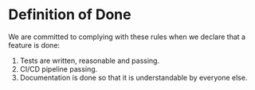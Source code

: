 # Definition of Done

We are committed to complying with these rules when we declare that a feature is done:

1. Tests are written, reasonable and passing.
2. CI/CD pipeline passing.
3. Documentation is done so that it is understandable by everyone else.
